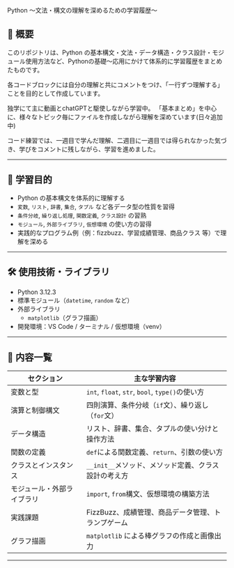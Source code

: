 Python 〜文法・構文の理解を深めるための学習履歴〜

## 📖 概要

このリポジトリは、Python の基本構文・文法・データ構造・クラス設計・モジュール使用方法など、Pythonの基礎〜応用にかけて体系的に学習履歴をまとめたものです。

各コードブロックには自分の理解と共にコメントをつけ、「一行ずつ理解する」ことを目的として作成しています。

独学にて主に動画とchatGPTと駆使しながら学習中。
「基本まとめ」を中心に、様々なトピック毎にファイルを作成しながら理解を深めています(日々追加中)

コード練習では、一週目で学んだ理解、二週目に一週目では得られなかった気づき、学びをコメントに残しながら、学習を進めました。

---

## 🎯 学習目的

- Python の基本構文を体系的に理解する
- `変数`, `リスト`, `辞書`, `集合`, `タプル` など各データ型の性質を習得
- `条件分岐`, `繰り返し処理`, `関数定義`, `クラス設計` の習熟
- `モジュール`, `外部ライブラリ`, `仮想環境` の使い方の習得
- 実践的なプログラム例（例：fizzbuzz、学習成績管理、商品クラス 等）で理解を深める

---

## 🛠️ 使用技術・ライブラリ

- Python 3.12.3
- 標準モジュール（`datetime`, `random` など）
- 外部ライブラリ
  - `matplotlib`（グラフ描画）
- 開発環境：VS Code / ターミナル / 仮想環境（venv）

---

## 🧠 内容一覧

| セクション             | 主な学習内容                                       |
|------------------------|----------------------------------------------------|
| 変数と型               | `int`, `float`, `str`, `bool`, `type()`の使い方       |
| 演算と制御構文         | 四則演算、条件分岐（`if`文）、繰り返し（`for`文）     |
| データ構造             | リスト、辞書、集合、タプルの使い分けと操作方法       |
| 関数の定義             | `def`による関数定義、`return`、引数の使い方         |
| クラスとインスタンス   | `__init__`メソッド、メソッド定義、クラス設計の考え方 |
| モジュール・外部ライブラリ | `import`, `from`構文、仮想環境の構築方法           |
| 実践課題               | FizzBuzz、成績管理、商品データ管理、トランプゲーム   |
| グラフ描画             | `matplotlib` による棒グラフの作成と画像出力         |

---
